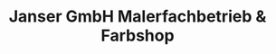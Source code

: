 ---
title: "Janser GmbH Malerfachbetrieb & Farbshop"
url: /buttikon/janser-gmbh-malerfachbetrieb-und-farbshop/
shop: Farben
---
